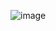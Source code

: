 
![image](https://user-images.githubusercontent.com/90147636/187196037-718c33de-ae7a-4ae6-b735-53b1b0eb6865.png)
